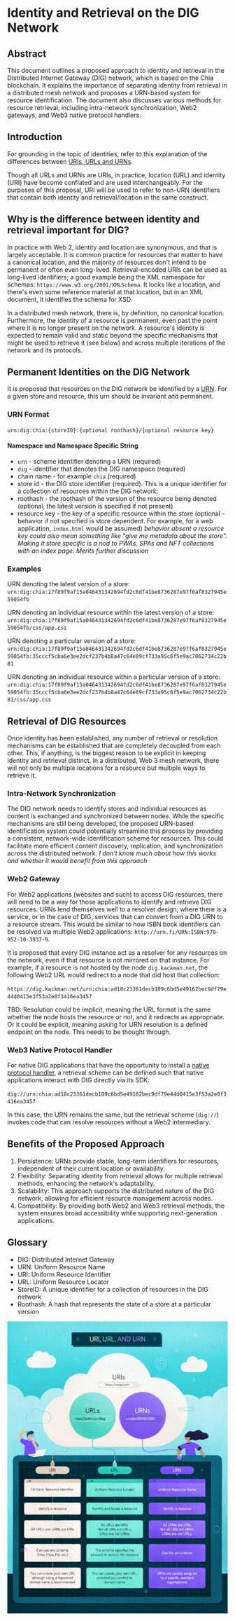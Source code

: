 # Identity and Retrieval on the DIG Network

## Abstract

This document outlines a proposed approach to identity and retrieval in the Distributed Internet Gateway (DIG) network, which is based on the Chia blockchain. It explains the importance of separating identity from retrieval in a distributed mesh network and proposes a URN-based system for resource identification. The document also discusses various methods for resource retrieval, including intra-network synchronization, Web2 gateways, and Web3 native protocol handlers.

## Introduction

For grounding in the topic of identities, refer to this explanation of the differences between [URIs, URLs and URNs](https://auth0.com/blog/url-uri-urn-differences/).

Though all URLs and URNs are URIs, in practice, location (URL) and identity (URI) have become conflated and are used interchangeably. For the purposes of this proposal, URI will be used to refer to non-URN identifiers that contain both identity and retrieval/location in the same construct.

## Why is the difference between identity and retrieval important for DIG?

In practice with Web 2, identity and location are synonymous, and that is largely acceptable. It is common practice for resources that matter to have a canonical location, and the majority of resources don't intend to be permanent or often even long-lived. Retrieval-encoded URIs can be used as long-lived identifiers; a good example being the XML namespace for schemas: `https://www.w3.org/2001/XMLSchema`. It looks like a location, and there's even some reference material at that location, but in an XML document, it identifies the schema for XSD.

In a distributed mesh network, there is, by definition, no canonical location. Furthermore, the identity of a resource is permanent, even past the point where it is no longer present on the network. A resource's identity is expected to remain valid and static beyond the specific mechanisms that might be used to retrieve it (see below) and across multiple iterations of the network and its protocols.

## Permanent Identities on the DIG Network

It is proposed that resources on the DIG network be identified by a [URN](https://www.rfc-editor.org/rfc/rfc8141). For a given store and resource, this urn should be invariant and permanent.

### URN Format

`urn:dig:chia:{storeID}:{optional roothash}/{optional resource key}`

#### Namespace and Namespace Specific String

- `urn` - scheme identifier denoting a URN (required)
- `dig` - identifier that denotes the DIG namespace (required)
- chain name - for example `chia` (required)
- store id - the DIG store identifier (required). This is a unique identifier for a collection of resources within the DIG network.
- roothash - the roothash of the version of the resource being denoted (optional, the latest version is specified if not present)
- resource key - the key of a specific resource within the store (optional - behavior if not specified is store dependent. For example, for a web application, `index.html` would be assumed) _behavior absent a resource key could also mean something like "give me metadata about the store". Making it store specific is a nod to PWAs, SPAs and NFT collections with an index page. Merits further discussion_

### Examples

URN denoting the latest version of a store:
`urn:dig:chia:17f89f9af15a046431342694fd2c6df41be8736287e97f6af8327945e59054fb`

URN denoting an individual resource within the latest version of a store:
`urn:dig:chia:17f89f9af15a046431342694fd2c6df41be8736287e97f6af8327945e59054fb/css/app.css`

URN denoting a particular version of a store:
`urn:dig:chia:17f89f9af15a046431342694fd2c6df41be8736287e97f6af8327945e59054fb:35cccf5cba6e3ee2dcf237b4b8a47c64e89cf733a95c6f5e9ac7062734c22b81`

URN denoting an individual resource within a particular version of a store:
`urn:dig:chia:17f89f9af15a046431342694fd2c6df41be8736287e97f6af8327945e59054fb:35cccf5cba6e3ee2dcf237b4b8a47c64e89cf733a95c6f5e9ac7062734c22b81/css/app.css`

## Retrieval of DIG Resources

Once identity has been established, any number of retrieval or resolution mechanisms can be established that are completely decoupled from each other. This, if anything, is the biggest reason to be explicit in keeping identity and retrieval distinct. In a distributed, Web 3 mesh network, there will not only be multiple locations for a resource but multiple ways to retrieve it.

### Intra-Network Synchronization

The DIG network needs to identify stores and individual resources as content is exchanged and synchronized between nodes. While the specific mechanisms are still being developed, the proposed URN-based identification system could potentially streamline this process by providing a consistent, network-wide identification scheme for resources. This could facilitate more efficient content discovery, replication, and synchronization across the distributed network. _I don't know much about how this works and whether it would benefit from this approach_

### Web2 Gateway

For Web2 applications (websites and such) to access DIG resources, there will need to be a way for those applications to identify and retrieve DIG resources. URNs lend themselves well to a resolver design, where there is a service, or in the case of DIG, services that can convert from a DIG URN to a resource stream. This would be similar to how ISBN book identifiers can be resolved via multiple Web2 applications: `http://urn.fi/URN:ISBN:978-952-10-3937-9`.

It is proposed that every DIG instance act as a resolver for any resources on the network, even if that resource is not mirrored on that instance. For example, if a resource is not hosted by the node `dig.kackman.net`, the following Web2 URL would redirect to a node that did host that collection:

`https://dig.kackman.net/urn:chia:ad18c23361decb109c6bd5e49162bec9df79e44d0415e3f53a2e0f3416ea3457`

TBD: Resolution could be implicit, meaning the URL format is the same whether the node hosts the resource or not, and it redirects as appropriate. Or it could be explicit, meaning asking for URN resolution is a defined endpoint on the node. This needs to be thought through.

### Web3 Native Protocol Handler

For native DIG applications that have the opportunity to install a [native protocol handler](https://blogs.windows.com/msedgedev/2022/01/20/getting-started-url-protocol-handlers-microsoft-edge/), a retrieval scheme can be defined such that native applications interact with DIG directly via its SDK:

`dig://urn:chia:ad18c23361decb109c6bd5e49162bec9df79e44d0415e3f53a2e0f3416ea3457`

In this case, the URN remains the same, but the retrieval scheme (`dig://`) invokes code that can resolve resources without a Web2 intermediary.

## Benefits of the Proposed Approach

1. Persistence: URNs provide stable, long-term identifiers for resources, independent of their current location or availability.
2. Flexibility: Separating identity from retrieval allows for multiple retrieval methods, enhancing the network's adaptability.
3. Scalability: This approach supports the distributed nature of the DIG network, allowing for efficient resource management across nodes.
4. Compatibility: By providing both Web2 and Web3 retrieval methods, the system ensures broad accessibility while supporting next-generation applications.

## Glossary

- DIG: Distributed Internet Gateway
- URN: Uniform Resource Name
- URI: Uniform Resource Identifier
- URL: Uniform Resource Locator
- StoreID: A unique identifier for a collection of resources in the DIG network
- Roothash: A hash that represents the state of a store at a particular version

![URI URL URN graphic](../assets/chip-0001/URI-URL-URN.png)
